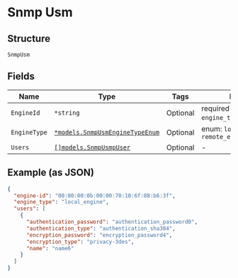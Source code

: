 
# Snmp Usm

## Structure

`SnmpUsm`

## Fields

| Name | Type | Tags | Description |
|  --- | --- | --- | --- |
| `EngineId` | `*string` | Optional | required only if `engine_type`==`remote_engine` |
| `EngineType` | [`*models.SnmpUsmEngineTypeEnum`](../../doc/models/snmp-usm-engine-type-enum.md) | Optional | enum: `local_engine`, `remote_engine` |
| `Users` | [`[]models.SnmpUsmpUser`](../../doc/models/snmp-usmp-user.md) | Optional | - |

## Example (as JSON)

```json
{
  "engine-id": "00:00:00:0b:00:00:70:10:6f:08:b6:3f",
  "engine_type": "local_engine",
  "users": [
    {
      "authentication_password": "authentication_password0",
      "authentication_type": "authentication_sha384",
      "encryption_password": "encryption_password4",
      "encryption_type": "privacy-3des",
      "name": "name6"
    }
  ]
}
```

